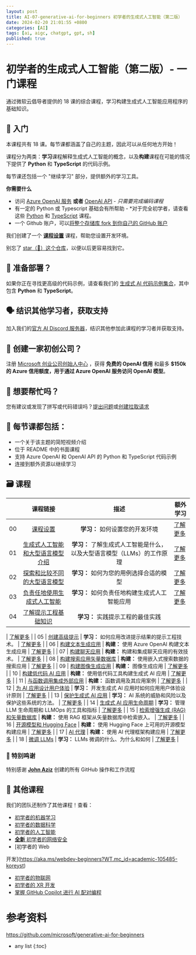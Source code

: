 ```yaml
---
layout: post
title: AI-07-generative-ai-for-beginners 初学者的生成式人工智能（第二版）
date: 2024-02-20 21:01:55 +0800
categories: [AI]
tags: [ai, aigc, chatgpt, gpt, sh]
published: true
---
```




# 初学者的生成式人工智能（第二版）- 一门课程

通过微软云倡导者提供的 18 课的综合课程，学习构建生成式人工智能应用程序的基础知识。

## 🌱 入门

本课程共有 18 课。每节课都涵盖了自己的主题，因此可以从任何地方开始！

课程分为两类：**学习**课程解释生成式人工智能的概念，以及**构建**课程在可能的情况下提供了 **Python** 和 **TypeScript** 的代码示例。

每节课还包括一个 "继续学习" 部分，提供额外的学习工具。

**你需要什么**

- 访问 [Azure OpenAI 服务](https://azure.microsoft.com/products/ai-services/openai-service?WT.mc_id=academic-105485-koreyst) **或者** [OpenAI API](https://platform.openai.com/docs/quickstart?context=python?WT.mc_id=academic-105485-koreyst) - _只需要完成编码课程_
- 有一定的 Python 或 Typescript 基础会有所帮助 - \*对于完全初学者，请查看这些 [Python](https://learn.microsoft.com/training/paths/python-language/?WT.mc_id=academic-105485-koreyst) 和 [TypeScript](https://learn.microsoft.com/training/paths/build-javascript-applications-typescript/?WT.mc_id=academic-105485-koreyst) 课程。
- 一个 Github 账户，可以[将整个存储库 fork 到你自己的 GitHub 账户](https://github.com/microsoft/generative-ai-for-beginners/fork?WT.mc_id=academic-105485-koreyst)

我们创建了一个 **[课程设置](./00-course-setup/README.md?WT.mc_id=academic-105485-koreyst)** 课程，帮助您设置开发环境。

别忘了 [star（🌟）这个仓库](https://docs.github.com/en/get-started/exploring-projects-on-github/saving-repositories-with-stars?WT.mc_id=academic-105485-koreyst)，以便以后更容易找到它。

## 🧠 准备部署？

如果你正在寻找更高级的代码示例，请查看我们的 [生成式 AI 代码示例集合](https://aka.ms/genai-beg-code?WT.mc_id=academic-105485-koreyst)，其中包含 **Python** 和 **TypeScript**。

## 🗣️ 结识其他学习者，获取支持

加入我们的[官方 AI Discord 服务器](https://aka.ms/genai-discord?WT.mc_id=academic-105485-koreyst)，结识其他参加此课程的学习者并获取支持。

## 🚀 创建一家初创公司？

注册 [Microsoft 创业公司创始人中心](https://aka.ms/genai-foundershub?WT.mc_id=academic-105485-koreyst) ，获得 **免费的 OpenAI 信用** 和最多 **$150k 的 Azure 信用额度，用于通过 Azure OpenAI 服务访问 OpenAI 模型**。

## 🙏 想要帮忙吗？

您有建议或发现了拼写或代码错误吗？[提出问题](https://github.com/microsoft/generative-ai-for-beginners/issues?WT.mc_id=academic-105485-koreyst)或[创建拉取请求](https://github.com/microsoft/generative-ai-for-beginners/pulls?WT.mc_id=academic-105485-koreyst)

## 📂 每节课都包括：

- 一个关于该主题的简短视频介绍
- 位于 README 中的书面课程
- 支持 Azure OpenAI 和 OpenAI API 的 Python 和 TypeScript 代码示例
- 连接到额外资源以继续学习

## 🗃️ 课程

|     |                                                                 课程链接                                                                  |                                           描述                                           | 额外学习                                                    |
| :-: | :------------------------------------------------------------------------------------------------------------------------------------------: | :---------------------------------------------------------------------------------------: | ----------------------------------------------------------- |
| 00  |                                 [课程设置](./00-course-setup/README.md?WT.mc_id=academic-105485-koreyst)                                 |                **学习：** 如何设置您的开发环境                 | [了解更多](https://aka.ms/genai-collection?WT.mc_id=academic-105485-koreyst) |
| 01  |               [生成式人工智能和大型语言模型介绍](./01-introduction-to-genai/README.md?WT.mc_id=academic-105485-koreyst)                |       **学习：** 了解生成式人工智能是什么，以及大型语言模型（LLMs）的工作原理       | [了解更多](https://aka.ms/genai-collection?WT.mc_id=academic-105485-koreyst) |
| 02  |       [探索和比较不同的大型语言模型](./02-exploring-and-comparing-different-llms/README.md?WT.mc_id=academic-105485-koreyst)       |             **学习：** 如何为您的用例选择合适的模型              | [了解更多](https://aka.ms/genai-collection?WT.mc_id=academic-105485-koreyst) |
| 03  |              [负责任地使用生成式人工智能](./03-using-generative-ai-responsibly/README.md?WT.mc_id=academic-105485-koreyst)              |                **学习：** 如何负责任地构建生成式人工智能应用                | [了解更多](https://aka.ms/genai-collection?WT.mc_id=academic-105485-koreyst) |
| 04  |       [了解提示工程基础知识](./04-prompt-engineering-fundamentals/README.md?WT.mc_id=academic-105485-koreyst)       |            **学习：** 实践提示工程的最佳实践           

 | [了解更多](https://aka.ms/genai-collection?WT.mc_id=academic-105485-koreyst) |
| 05  |                        [创建高级提示](./05-advanced-prompts/README.md?WT.mc_id=academic-105485-koreyst)                         | **学习：** 如何应用改进提示结果的提示工程技术。 | [了解更多](https://aka.ms/genai-collection?WT.mc_id=academic-105485-koreyst) |
| 06  |                [构建文本生成应用](./06-text-generation-apps/README.md?WT.mc_id=academic-105485-koreyst)                 |                   **构建：** 使用 Azure OpenAI 构建文本生成应用                   | [了解更多](https://aka.ms/genai-collection?WT.mc_id=academic-105485-koreyst) |
| 07  |                   [构建聊天应用](./07-building-chat-applications/README.md?WT.mc_id=academic-105485-koreyst)                   |        **构建：** 构建和集成聊天应用的有效技术。         | [了解更多](https://aka.ms/genai-collection?WT.mc_id=academic-105485-koreyst) |
| 08  |            [构建搜索应用矢量数据库](./08-building-search-applications/README.md?WT.mc_id=academic-105485-koreyst)             |            **构建：** 使用嵌入式搜索数据的搜索应用             | [了解更多](https://aka.ms/genai-collection?WT.mc_id=academic-105485-koreyst) |
| 09  |            [构建图像生成应用](./09-building-image-applications/README.md?WT.mc_id=academic-105485-koreyst)             |                            **构建：** 图像生成应用                            | [了解更多](https://aka.ms/genai-collection?WT.mc_id=academic-105485-koreyst) |
| 10  |            [构建低代码 AI 应用](./10-building-low-code-ai-applications/README.md?WT.mc_id=academic-105485-koreyst)            |                   **构建：** 使用低代码工具构建生成式 AI 应用                   | [了解更多](https://aka.ms/genai-collection?WT.mc_id=academic-105485-koreyst) |
| 11  | [与函数调用集成外部应用](./11-integrating-with-function-calling/README.md?WT.mc_id=academic-105485-koreyst) |             **构建：** 函数调用及其应用案例             | [了解更多](https://aka.ms/genai-collection?WT.mc_id=academic-105485-koreyst) |
| 12  |             [为 AI 应用设计用户体验](./12-designing-ux-for-ai-applications/README.md?WT.mc_id=academic-105485-koreyst)             |     **学习：** 开发生成式 AI 应用时如何应用用户体验设计原则     | [了解更多](https://aka.ms/genai-collection?WT.mc_id=academic-105485-koreyst) |
| 13  |             [保护生成式 AI 应用](./13-securing-ai-applications/README.md?WT.mc_id=academic-105485-koreyst)             |       **学习：** AI 系统的威胁和风险以及保护这些系统的方法。       | [了解更多](https://aka.ms/genai-collection?WT.mc_id=academic-105485-koreyst) |
| 14  |      [生成式 AI 应用生命周期](./14-the-generative-ai-application-lifecycle/README.md?WT.mc_id=academic-105485-koreyst)      |             **学习：** 管理 LLM 生命周期和 LLMOps 的工具和指标             | [了解更多](https://aka.ms/genai-collection?WT.mc_id=academic-105485-koreyst) |
| 15  |    [检索增强生成 (RAG) 和矢量数据库](./15-rag-and-vector-databases/README.md?WT.mc_id=academic-105485-koreyst)     | **构建：** 使用 RAG 框架从矢量数据库中检索嵌入。  | [了解更多](https://aka.ms/genai-collection?WT.mc_id=academic-105485-koreyst) |
| 16  |                  [开源模型和 Hugging Face](./16-open-source-models/README.md?WT.mc_id=academic-105485-koreyst)                   |          **构建：** 使用 Hugging Face 上可用的开源模型构建应用          | [了解更多](https://aka.ms/genai-collection?WT.mc_id=academic-105485-koreyst) |
| 17  |                                    [AI 代理](./17-ai-agents/README.md?WT.mc_id=academic-105485-koreyst)                                    |                      **构建：** 使用 AI 代理框架构建应用                      | [了解更多](https://aka.ms/genai-collection?WT.mc_id=academic-105485-koreyst) |
| 18  |                               [微调 LLMs](./18-fine-tuning/README.md?WT.mc_id=academic-105485-koreyst)                                |                      **学习：** LLMs 微调的什么、为什么和如何                       | [了解更多](https://aka.ms/genai-collection?WT.mc_id=academic-105485-koreyst) |

### 🌟 特别鸣谢

特别感谢 [**John Aziz**](https://www.linkedin.com/in/john0isaac/) 创建的所有 GitHub 操作和工作流程

## 🎒 其他课程

我们的团队还制作了其他课程！查看：

- [初学者的机器学习](https://aka.ms/ml-beginners?WT.mc_id=academic-105485-koreyst)
- [初学者的数据科学](https://aka.ms/datascience-beginners?WT.mc_id=academic-105485-koreyst)
- [初学者的人工智能](https://aka.ms/ai-beginners?WT.mc_id=academic-105485-koreyst)
- [**全新** 初学者的网络安全](https://github.com/microsoft/Security-101??WT.mc_id=academic-96948-sayoung)
- [初学者的 Web

 开发](https://aka.ms/webdev-beginners?WT.mc_id=academic-105485-koreyst)
- [初学者的物联网](https://aka.ms/iot-beginners?WT.mc_id=academic-105485-koreyst)
- [初学者的 XR 开发](https://github.com/microsoft/xr-development-for-beginners?WT.mc_id=academic-105485-koreyst)
- [掌握 GitHub Copilot 进行 AI 配对编程](https://aka.ms/GitHubCopilotAI?WT.mc_id=academic-105485-koreyst)

# 参考资料

https://github.com/microsoft/generative-ai-for-beginners

* any list
{:toc}
